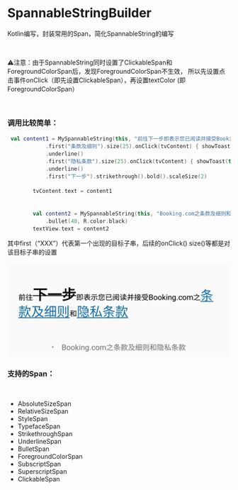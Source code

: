 # SpannableStringBuilder
Kotlin编写，封装常用的Span，简化SpannableString的编写

&nbsp;

⚠️注意：由于SpannableString同时设置了ClickableSpan和ForegroundColorSpan后，发现ForegroundColorSpan不生效，
所以先设置点击事件onClick（即先设置ClickableSpan），再设置textColor (即ForegroundColorSpan）

&nbsp;
### 调用比较简单：

``` kotlin
 val content1 = MySpannableString(this, "前往下一步即表示您已阅读并接受Booking.com之条款及细则和隐私条款")
            .first("条款及细则").size(25).onClick(tvContent) { showToast(this, "条款及细则") }.textColor(R.color.color_main)
            .underline()
            .first("隐私条款").size(25).onClick(tvContent) { showToast(this, "隐私条款") }.textColor(R.color.color_main)
            .underline()
            .first("下一步").strikethrough().bold().scaleSize(2)

        tvContent.text = content1


        val content2 = MySpannableString(this, "Booking.com之条款及细则和隐私条款")
            .bullet(40, R.color.black)
        textView.text = content2
```

其中first（“XXX”）代表第一个出现的目标子串，后续的onClick() size()等都是对该目标子串的设置

![效果图：](https://github.com/chenyucheng97/SpannableStringBuilder/blob/master/app/WechatIMG195.jpeg)



### 支持的Span：
&nbsp;
- AbsoluteSizeSpan
- RelativeSizeSpan
- StyleSpan
- TypefaceSpan
- StrikethroughSpan
- UnderlineSpan
- BulletSpan
- ForegroundColorSpan
- SubscriptSpan
- SuperscriptSpan
- ClickableSpan

